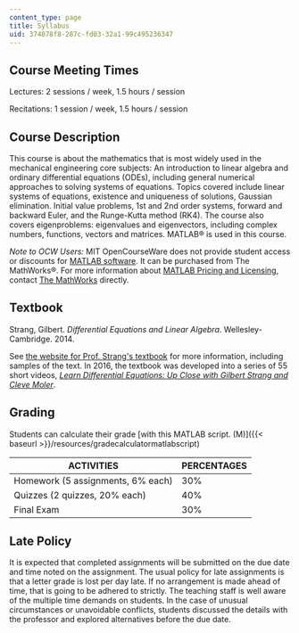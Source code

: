 ```yaml
---
content_type: page
title: Syllabus
uid: 374078f8-287c-fd03-32a1-99c495236347
---
```


Course Meeting Times
--------------------

Lectures: 2 sessions / week, 1.5 hours / session

Recitations: 1 session / week, 1.5 hours / session

Course Description
------------------

This course is about the mathematics that is most widely used in the mechanical engineering core subjects: An introduction to linear algebra and ordinary differential equations (ODEs), including general numerical approaches to solving systems of equations. Topics covered include linear systems of equations, existence and uniqueness of solutions, Gaussian elimination. Initial value problems, 1st and 2nd order systems, forward and backward Euler, and the Runge-Kutta method (RK4). The course also covers eigenproblems: eigenvalues and eigenvectors, including complex numbers, functions, vectors and matrices. MATLAB® is used in this course.

_Note to OCW Users:_ MIT OpenCourseWare does not provide student access or discounts for [MATLAB software](http://www.mathworks.com/products/matlab/). It can be purchased from The MathWorks®. For more information about [MATLAB Pricing and Licensing](http://www.mathworks.com/products/matlab/pricing_licensing.html?s_iid=ML2012_pricing_a#commercial_use), contact [The MathWorks](http://in.mathworks.com/index.html) directly.

Textbook
--------

Strang, Gilbert. _Differential Equations and Linear Algebra_. Wellesley-Cambridge. 2014.

  
See [the website for Prof. Strang's textbook](http://math.mit.edu/~gs/dela/) for more information, including samples of the text. In 2016, the textbook was developed into a series of 55 short videos, _[Learn Differential Equations: Up Close with Gilbert Strang and Cleve Moler](/resources/res-18-009-learn-differential-equations-up-close-with-gilbert-strang-and-cleve-moler-fall-2015)_.

Grading
-------

Students can calculate their grade [with this MATLAB script. (M)]({{< baseurl >}}/resources/gradecalculatormatlabscript)

| ACTIVITIES | PERCENTAGES |
| --- | --- |
| Homework (5 assignments, 6% each) | 30% |
| Quizzes (2 quizzes, 20% each) | 40% |
| Final Exam | 30% 

Late Policy
-----------

It is expected that completed assignments will be submitted on the due date and time noted on the assignment. The usual policy for late assignments is that a letter grade is lost per day late. If no arrangement is made ahead of time, that is going to be adhered to strictly. The teaching staff is well aware of the multiple time demands on students. In the case of unusual circumstances or unavoidable conflicts, students discussed the details with the professor and explored alternatives before the due date.